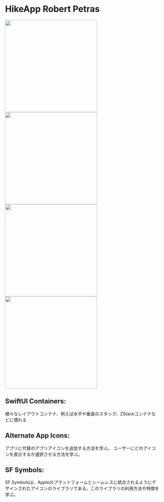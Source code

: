 #  HikeApp **Robert Petras**

<img src="https://github.com/hiroyuki0402/Hike-App-SwfitUI/assets/88645049/cafc912f-aa7b-4a15-ab8a-fadbb56945d5" width="300">
<img src="https://github.com/hiroyuki0402/Hike-App-SwfitUI/assets/88645049/ef8ea6d0-825b-4521-a1d1-3516c7970eba" width="300">
<img src="https://github.com/hiroyuki0402/Hike-App-SwfitUI/assets/88645049/a8e3f885-5478-412a-9425-4bb7456503c2" width="300">
<img src="https://github.com/hiroyuki0402/Hike-App-SwfitUI/assets/88645049/dce54d6b-04ef-4593-b314-e33d757108e8" width="300">

## SwiftUI Containers:
様々なレイアウトコンテナ、例えば水平や垂直のスタック、ZStackコンテナなどに慣れる

## Alternate App Icons:
アプリに代替のアプリアイコンを追加する方法を学ぶ。
ユーザーにどのアイコンを表示するか選択させる方法を学ぶ。

## SF Symbols:
SF Symbolsは、Appleのプラットフォームとシームレスに統合されるようにデザインされたアイコンのライブラリである。このライブラリの利用方法や特徴を学ぶ。

